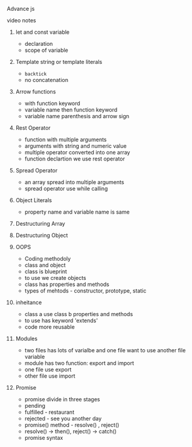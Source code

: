 Advance js

video notes
1. let and const variable
    - declaration
    - scope of variable

2. Template string or template literals
    - `backtick`
    - no concatenation
    
3. Arrow functions
    - with function keyword
    - variable name then function keyword
    - variable name parenthesis and arrow sign

4. Rest Operator
    - function with multiple arguments
    - arguments with string and numeric value
    - multiple operator converted into one array
    - function declartion we use rest operator

5. Spread Operator
    - an array spread into multiple arguments
    - spread operator use while calling

6. Object Literals
    - property name and variable name is same

7. Destructuring Array
    

8. Destructuring Object
    

9. OOPS
    - Coding methodoly
    - class and object 
    - class is blueprint
    - to use we create objects
    - class has properties and methods
    - types of mehtods - constructor, prototype, static

10. inheitance
    - class a use class b properties and methods
    - to use has keyword 'extends'
    - code more reusable

11. Modules
    - two files has lots of varialbe and one file want to use another file variable
    - module has two function: export and import
    - one file use export
    - other file use import


12. Promise
    - promise divide in three stages
    - pending
    - fulfilled - restaurant
    - rejected - see you another day
    - promise() method - resolve() , reject()
    - resolve() -> then(), reject() -> catch()
    - promise syntax